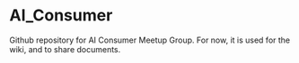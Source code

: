 # AI_Consumer
Github repository for AI Consumer Meetup Group.  For now, it is used for the wiki, and to share documents.
